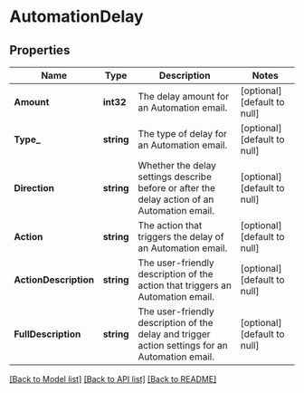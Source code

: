 # AutomationDelay

## Properties
Name | Type | Description | Notes
------------ | ------------- | ------------- | -------------
**Amount** | **int32** | The delay amount for an Automation email. | [optional] [default to null]
**Type_** | **string** | The type of delay for an Automation email. | [optional] [default to null]
**Direction** | **string** | Whether the delay settings describe before or after the delay action of an Automation email. | [optional] [default to null]
**Action** | **string** | The action that triggers the delay of an Automation email. | [optional] [default to null]
**ActionDescription** | **string** | The user-friendly description of the action that triggers an Automation email. | [optional] [default to null]
**FullDescription** | **string** | The user-friendly description of the delay and trigger action settings for an Automation email. | [optional] [default to null]

[[Back to Model list]](../README.md#documentation-for-models) [[Back to API list]](../README.md#documentation-for-api-endpoints) [[Back to README]](../README.md)


